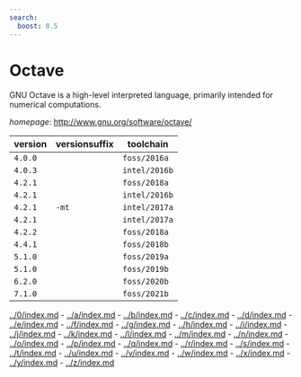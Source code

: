 ```yaml
---
search:
  boost: 0.5
---
```

# Octave

GNU Octave is a high-level interpreted language, primarily intended for numerical computations.

*homepage*: <http://www.gnu.org/software/octave/>

version | versionsuffix | toolchain
--------|---------------|----------
``4.0.0`` |  | ``foss/2016a``
``4.0.3`` |  | ``intel/2016b``
``4.2.1`` |  | ``foss/2018a``
``4.2.1`` |  | ``intel/2016b``
``4.2.1`` | ``-mt`` | ``intel/2017a``
``4.2.1`` |  | ``intel/2017a``
``4.2.2`` |  | ``foss/2018a``
``4.4.1`` |  | ``foss/2018b``
``5.1.0`` |  | ``foss/2019a``
``5.1.0`` |  | ``foss/2019b``
``6.2.0`` |  | ``foss/2020b``
``7.1.0`` |  | ``foss/2021b``

[../0/index.md](0) - [../a/index.md](a) - [../b/index.md](b) - [../c/index.md](c) - [../d/index.md](d) - [../e/index.md](e) - [../f/index.md](f) - [../g/index.md](g) - [../h/index.md](h) - [../i/index.md](i) - [../j/index.md](j) - [../k/index.md](k) - [../l/index.md](l) - [../m/index.md](m) - [../n/index.md](n) - [../o/index.md](o) - [../p/index.md](p) - [../q/index.md](q) - [../r/index.md](r) - [../s/index.md](s) - [../t/index.md](t) - [../u/index.md](u) - [../v/index.md](v) - [../w/index.md](w) - [../x/index.md](x) - [../y/index.md](y) - [../z/index.md](z)

